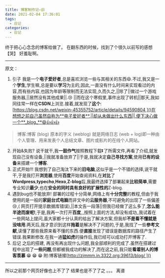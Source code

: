 ```yaml
---
title: 博客制作记—旧
date: 2021-02-04 17:36:01
tags:
  - 日记
categories:
  - 日记
---
```

终于把心心念念的博客给做了。
在翻东西的时候，找到了个很久以前写的感想【哭】
好羞耻啊。

---- 
原文：
1. 引子
我是一个**电子爱好者**,总是喜欢浏览一些与其相关的东西😄.不过,我又是一个**学生**,学生嘛,总是要以**学习**为主的,因此,一直没有什么时间来实现看过的内容,而有些内容,也因为年龄等限制而无法实现,久而久之,||除了||做过一个游戏服务器,||居然没有其他成果||.😢
||而在这个寒假里,事件出现了转机||那天,我如同往常一样在**CSDN**上浏览.接着,就发现了**这个**:[https://blog.csdn.net/weixin-45355752/article/details/94590804 ]()在想想之前自己虽然自称为**电子爱好者**,||却从未做出什么东西||,便下决心做一个**_blog_**😄👍👍👍
> 博客:博客 (blog) 原本的字义 (weblog) 就是网络日志 (web + log)即一种由个人管理、用来发表个人总结文章、图片或影片的在线个人网站。
2. 开始&失败?
说干就干,我**一鼓作气**按照教程下载⏬了所需文件,再看了介绍,就发现自己没有设备,||我就准备放弃了||于是,我就决定**自己寻找方案**,使用**已有的设备**来搭建一个**博客**.
3. 正式开始!!!
我想到了自己淘汰下来的**旧电脑**,这似乎是一个不错的选择,说干就干,于是我打开**浏览器**,使用**百度**开始查阅资料,在**对比**了**Wordpress**,**typecho**,**Hexo**,**Z-blog**后,我最终选择了部署起来**比较简单**,需要专业知识**最少**,也在**安全的同时具有良好的扩展性的**Z-blog.
4. 遇到bug也不能放弃!
 部署的过程十分简单,网络上有**十分完整**的教程,但由于我使用的是一般的**家庭台式电脑**而非文中的**云服务器**,不可避免的出现了一些偏差😢,( 网页打开提示数据库错误),||本文告一段落||但我已经做了这么多了,**怎么能半途而废呢!**,于是,我再一次打开**百度**,_按照上面的方法,却没有成功_我试着在一些网站上提问,虽大家都十分认真的给出了解决方案,但我却**不是看不懂就是没啥用**.两天后,我才意识到这样**拖着**是解决不了问题的,于是,我找了一些**参考文献**,读懂了那些我原来看不懂的东西.便**直接**发现了错误是数据库的路径产生了错误.我果断修改.在我一通**猛如虎**的操作后,我已经可以成功打开博客了.
5. 后记
之后的搭建, 再没有再出现什么问题,我全部顺利的完成了.虽然在搭建过程中出现了**一些问题**,但都被我成功的解决了,而在这之前,我只能**看着别人的博客羡慕** 😁 😁 😁 
附:博客链接[http://zjmmm.in.3322.org:39613/blog/ ]()
---- 
所以之前那个网页好像也上不了了
结果也是不了了之
。。。
离谱



